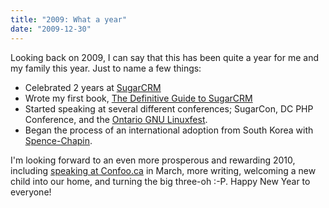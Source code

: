 ```yaml
---
title: "2009: What a year"
date: "2009-12-30"
---
```


Looking back on 2009, I can say that this has been quite a year for me and my family this year. Just to name a few things:

- Celebrated 2 years at [SugarCRM](http://www.sugarcrm.com)
- Wrote my first book, [The Definitive Guide to SugarCRM](http://www.amazon.com/gp/product/1430224398/ref=cm_rdp_product)
- Started speaking at several different conferences; SugarCon, DC PHP Conference, and the [Ontario GNU Linuxfest](http://onlinux.ca/node/119).
- Began the process of an international adoption from South Korea with [Spence-Chapin](http://www.spence-chapin.org/).

I'm looking forward to an even more prosperous and rewarding 2010, including [speaking at Confoo.ca](http://www.confoo.ca/en/2010/session/making-software-management-tools-work-for-you) in March, more writing, welcoming a new child into our home, and turning the big three-oh :-P. Happy New Year to everyone!
